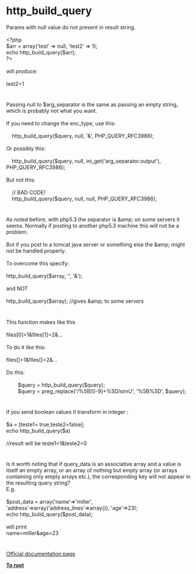 # http_build_query




<div class="phpcode"><span class="html">
Params with null value do not present in result string.
<br>
<br><span class="default">&lt;?php
<br>$arr </span><span class="keyword">= array(</span><span class="string">&apos;test&apos; </span><span class="keyword">=&gt; </span><span class="default">null</span><span class="keyword">, </span><span class="string">&apos;test2&apos; </span><span class="keyword">=&gt; </span><span class="default">1</span><span class="keyword">);
<br>echo </span><span class="default">http_build_query</span><span class="keyword">(</span><span class="default">$arr</span><span class="keyword">);
<br></span><span class="default">?&gt;
<br></span>
<br>will produce:
<br>
<br>test2=1</span>
</div>
  

#


<div class="phpcode"><span class="html">
Passing null to $arg_separator is the same as passing an empty string, which is probably not what you want. <br><br>If you need to change the enc_type, use this:<br><br>&#xA0; &#xA0; http_build_query($query, null, &apos;&amp;&apos;, PHP_QUERY_RFC3986);<br><br>Or possibly this:<br><br>&#xA0; &#xA0; http_build_query($query, null, ini_get(&apos;arg_separator.output&apos;), PHP_QUERY_RFC3986);<br><br>But not this:<br><br>&#xA0; &#xA0; // BAD CODE!<br>&#xA0; &#xA0; http_build_query($query, null, null, PHP_QUERY_RFC3986);</span>
</div>
  

#


<div class="phpcode"><span class="html">
As noted before, with php5.3 the separator is &amp;amp; on some servers it seems. Normally if posting to another php5.3 machine this will not be a problem.<br><br>But if you post to a tomcat java server or something else the &amp;amp; might not be handled properly.<br><br>To overcome this specify:<br><br>http_build_query($array, &apos;&apos;, &apos;&amp;&apos;);<br><br>and NOT<br><br>http_build_query($array); //gives &amp;amp; to some servers</span>
</div>
  

#


<div class="phpcode"><span class="html">
This function makes like this<br><br>files[0]=1&amp;files[1]=2&amp;...<br><br>To do it like this:<br><br>files[]=1&amp;files[]=2&amp;...<br><br>Do this:<br><br>&#xA0; &#xA0; &#xA0; &#xA0; $query = http_build_query($query);<br>&#xA0; &#xA0; &#xA0; &#xA0; $query = preg_replace(&apos;/%5B[0-9]+%5D/simU&apos;, &apos;%5B%5D&apos;, $query);</span>
</div>
  

#


<div class="phpcode"><span class="html">
if you send boolean values it transform in integer :<br><br>$a = [teste1= true,teste2=false];<br>echo http_build_query($a)<br><br>//result will be teste1=1&amp;teste2=0</span>
</div>
  

#


<div class="phpcode"><span class="html">
Is it worth noting that if query_data is an associative array and a value is itself an empty array, or an array of nothing but empty array (or arrays containing only empty arrays etc.), the corresponding key will not appear in the resulting query string?<br>E.g.<br><br>$post_data = array(&apos;name&apos;=&gt;&apos;miller&apos;, &apos;address&apos;=&gt;array(&apos;address_lines&apos;=&gt;array()), &apos;age&apos;=&gt;23);<br>echo http_build_query($post_data);<br><br>will print<br>name=miller&amp;age=23</span>
</div>
  

#

[Official documentation page](https://www.php.net/manual/en/function.http-build-query.php)

**[To root](/README.md)**